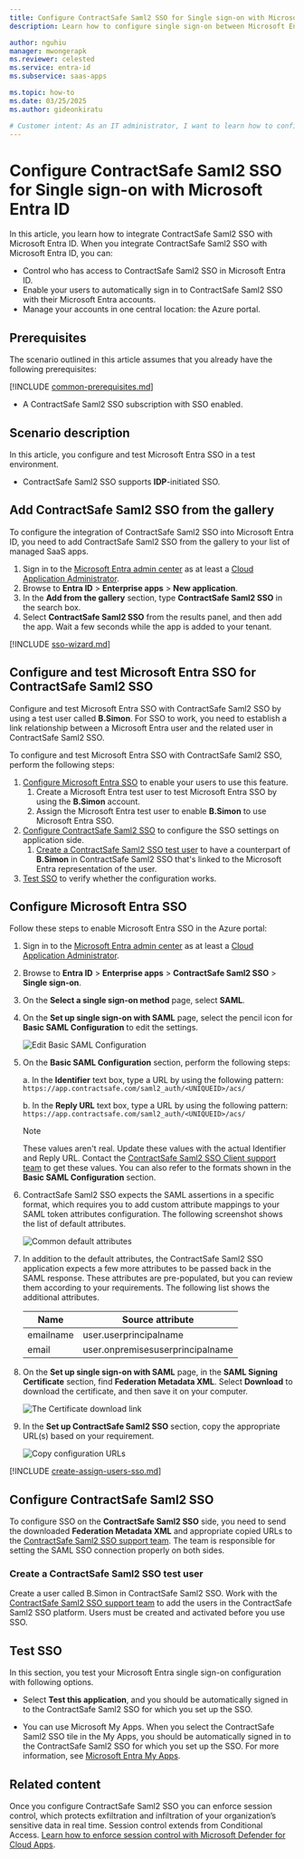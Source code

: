 ```yaml
---
title: Configure ContractSafe Saml2 SSO for Single sign-on with Microsoft Entra ID
description: Learn how to configure single sign-on between Microsoft Entra ID and ContractSafe Saml2 SSO.

author: nguhiu
manager: mwongerapk
ms.reviewer: celested
ms.service: entra-id
ms.subservice: saas-apps

ms.topic: how-to
ms.date: 03/25/2025
ms.author: gideonkiratu

# Customer intent: As an IT administrator, I want to learn how to configure single sign-on between Microsoft Entra ID and ContractSafe Saml2 SSO so that I can control who has access to ContractSafe Saml2 SSO, enable automatic sign-in with Microsoft Entra accounts, and manage my accounts in one central location.
---
```


# Configure ContractSafe Saml2 SSO for Single sign-on with Microsoft Entra ID

In this article,  you learn how to integrate ContractSafe Saml2 SSO with Microsoft Entra ID. When you integrate ContractSafe Saml2 SSO with Microsoft Entra ID, you can:

* Control who has access to ContractSafe Saml2 SSO in Microsoft Entra ID.
* Enable your users to automatically sign in to ContractSafe Saml2 SSO with their Microsoft Entra accounts.
* Manage your accounts in one central location: the Azure portal.

## Prerequisites

The scenario outlined in this article assumes that you already have the following prerequisites:

[!INCLUDE [common-prerequisites.md](~/identity/saas-apps/includes/common-prerequisites.md)]
* A ContractSafe Saml2 SSO subscription with SSO enabled.

## Scenario description

In this article,  you configure and test Microsoft Entra SSO in a test environment.

* ContractSafe Saml2 SSO supports **IDP**-initiated SSO.

## Add ContractSafe Saml2 SSO from the gallery

To configure the integration of ContractSafe Saml2 SSO into Microsoft Entra ID, you need to add ContractSafe Saml2 SSO from the gallery to your list of managed SaaS apps.

1. Sign in to the [Microsoft Entra admin center](https://entra.microsoft.com) as at least a [Cloud Application Administrator](~/identity/role-based-access-control/permissions-reference.md#cloud-application-administrator).
1. Browse to **Entra ID** > **Enterprise apps** > **New application**.
1. In the **Add from the gallery** section, type **ContractSafe Saml2 SSO** in the search box.
1. Select **ContractSafe Saml2 SSO** from the results panel, and then add the app. Wait a few seconds while the app is added to your tenant.

 [!INCLUDE [sso-wizard.md](~/identity/saas-apps/includes/sso-wizard.md)]

<a name='configure-and-test-azure-ad-sso-for-contractsafe-saml2-sso'></a>

## Configure and test Microsoft Entra SSO for ContractSafe Saml2 SSO

Configure and test Microsoft Entra SSO with ContractSafe Saml2 SSO by using a test user called **B.Simon**. For SSO to work, you need to establish a link relationship between a Microsoft Entra user and the related user in ContractSafe Saml2 SSO.

To configure and test Microsoft Entra SSO with ContractSafe Saml2 SSO, perform the following steps:

1. [Configure Microsoft Entra SSO](#configure-azure-ad-sso) to enable your users to use this feature.
   1. Create a Microsoft Entra test user to test Microsoft Entra SSO by using the **B.Simon** account.
   1. Assign the Microsoft Entra test user to enable **B.Simon** to use Microsoft Entra SSO.
1. [Configure ContractSafe Saml2 SSO](#configure-contractsafe-saml2-sso) to configure the SSO settings on application side.
   1. [Create a ContractSafe Saml2 SSO test user](#create-a-contractsafe-saml2-sso-test-user) to have a counterpart of **B.Simon** in ContractSafe Saml2 SSO that's linked to the Microsoft Entra representation of the user.
1. [Test SSO](#test-sso) to verify whether the configuration works.

<a name='configure-azure-ad-sso'></a>

## Configure Microsoft Entra SSO

Follow these steps to enable Microsoft Entra SSO in the Azure portal:

1. Sign in to the [Microsoft Entra admin center](https://entra.microsoft.com) as at least a [Cloud Application Administrator](~/identity/role-based-access-control/permissions-reference.md#cloud-application-administrator).
1. Browse to **Entra ID** > **Enterprise apps** > **ContractSafe Saml2 SSO** > **Single sign-on**.
1. On the **Select a single sign-on method** page, select **SAML**.
1. On the **Set up single sign-on with SAML** page, select the pencil icon for **Basic SAML Configuration** to edit the settings.

   ![Edit Basic SAML Configuration](common/edit-urls.png)

1. On the **Basic SAML Configuration** section, perform the following steps:

   a. In the **Identifier** text box, type a URL by using the following pattern:
    `https://app.contractsafe.com/saml2_auth/<UNIQUEID>/acs/`

   b. In the **Reply URL** text box, type a URL by using the following pattern:
    `https://app.contractsafe.com/saml2_auth/<UNIQUEID>/acs/`

	> [!NOTE]
	> These values aren't real. Update these values with the actual Identifier and Reply URL. Contact the [ContractSafe Saml2 SSO Client support team](mailto:support@contractsafe.com) to get these values. You can also refer to the formats shown in the **Basic SAML Configuration** section.

1. ContractSafe Saml2 SSO expects the SAML assertions in a specific format, which requires you to add custom attribute mappings to your SAML token attributes configuration. The following screenshot shows the list of default attributes.

	![Common default attributes](common/default-attributes.png)

1. In addition to the default attributes, the ContractSafe Saml2 SSO application expects a few more attributes to be passed back in the SAML response. These attributes are pre-populated, but you can review them according to your requirements. The following list shows the additional attributes.

	| Name | Source attribute|
	| ---------------| --------------- |
	| emailname | user.userprincipalname |
	| email | user.onpremisesuserprincipalname |

1. On the **Set up single sign-on with SAML** page, in the **SAML Signing Certificate** section,  find **Federation Metadata XML**. Select **Download** to download the certificate, and then save it on your computer.

	![The Certificate download link](common/metadataxml.png)

1. In the **Set up ContractSafe Saml2 SSO** section, copy the appropriate URL(s) based on your requirement.

	![Copy configuration URLs](common/copy-configuration-urls.png)

<a name='create-an-azure-ad-test-user'></a>

[!INCLUDE [create-assign-users-sso.md](~/identity/saas-apps/includes/create-assign-users-sso.md)]

## Configure ContractSafe Saml2 SSO

To configure SSO on the **ContractSafe Saml2 SSO** side, you need to send the downloaded **Federation Metadata XML** and appropriate copied URLs to the [ContractSafe Saml2 SSO support team](mailto:support@contractsafe.com). The team is responsible for setting the SAML SSO connection properly on both sides.

### Create a ContractSafe Saml2 SSO test user

Create a user called B.Simon in ContractSafe Saml2 SSO. Work with the [ContractSafe Saml2 SSO support team](mailto:support@contractsafe.com) to add the users in the ContractSafe Saml2 SSO platform. Users must be created and activated before you use SSO.

## Test SSO

In this section, you test your Microsoft Entra single sign-on configuration with following options.

* Select **Test this application**, and you should be automatically signed in to the ContractSafe Saml2 SSO for which you set up the SSO.

* You can use Microsoft My Apps. When you select the ContractSafe Saml2 SSO tile in the My Apps, you should be automatically signed in to the ContractSafe Saml2 SSO for which you set up the SSO. For more information, see [Microsoft Entra My Apps](/azure/active-directory/manage-apps/end-user-experiences#azure-ad-my-apps).

## Related content

Once you configure ContractSafe Saml2 SSO you can enforce session control, which protects exfiltration and infiltration of your organization’s sensitive data in real time. Session control extends from Conditional Access. [Learn how to enforce session control with Microsoft Defender for Cloud Apps](/cloud-app-security/proxy-deployment-aad).

